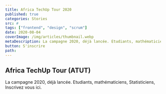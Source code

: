 ```yaml
---
title: Africa TechUp Tour 2020
published: true
categories: Stories
src: #
tags: ["frontend", "design", "scrum"]
date: 2020-08-04
coverImage: /img/articles/thumbnail.webp
metaDescription: La campagne 2020, déjà lancée. Etudiants, mathématiciens, Statisticiens, Inscrivez vous <a href="#"> ici </a>.
button: S'inscrire  
path:
---
```


## Africa TechUp Tour (ATUT)

La campagne 2020, déjà lancée. Etudiants, mathématiciens, Statisticiens, Inscrivez vous ici.
